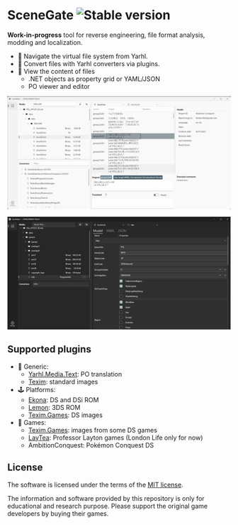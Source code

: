 # SceneGate ![[Stable version](https://github.com/SceneGate/SceneGate/releases)](https://img.shields.io/github/v/release/SceneGate/scenegate?sort=semver)

**Work-in-progress** tool for reverse engineering, file format analysis, modding
and localization.

- 📁 Navigate the virtual file system from Yarhl.
- 🔁 Convert files with Yarhl converters via plugins.
- 🔎 View the content of files
  - .NET objects as property grid or YAML/JSON
  - PO viewer and editor

![Demo PO format view](./images/demo-poview.png)

![Demo object view](./images/demo-objview.png)

## Supported plugins

- 🔧 Generic:
  - [Yarhl.Media.Text](https://scenegate.github.io/Yarhl/docs/media-text/po-format.html):
    PO translation
  - [Texim](https://github.com/SceneGate/Texim): standard images
- 🕹️ Platforms:
  - [Ekona](https://scenegate.github.io/Ekona/): DS and DSi ROM
  - [Lemon](https://scenegate.github.io/Lemon/): 3DS ROM
  - [Texim.Games](https://github.com/SceneGate/Texim): DS images
- 🎩 Games:
  - [Texim.Games](https://github.com/SceneGate/Texim): images from some DS games
  - [LayTea](https://www.pleonex.dev/LayTea/): Professor Layton games (London
    Life only for now)
  - AmbitionConquest: Pokémon Conquest DS

## License

The software is licensed under the terms of the
[MIT license](https://choosealicense.com/licenses/mit/).

The information and software provided by this repository is only for educational
and research purpose. Please support the original game developers by buying
their games.
